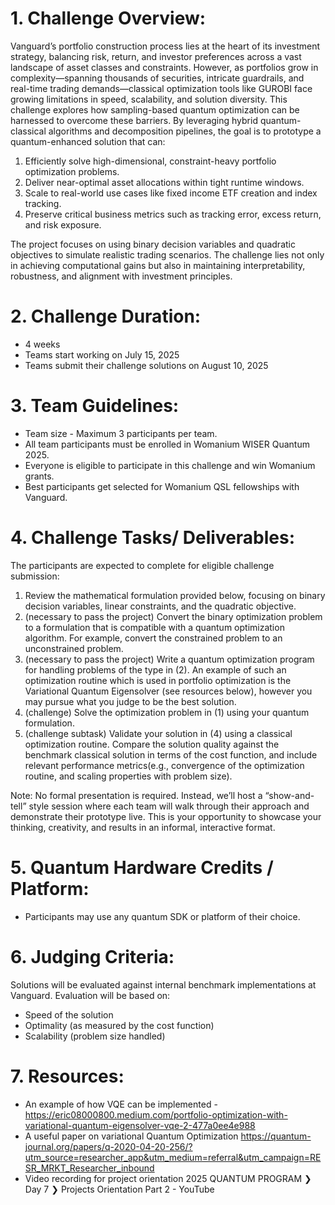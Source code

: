# 1. Challenge Overview:
Vanguard’s portfolio construction process lies at the heart of its investment strategy, balancing risk, return, and investor preferences across a vast landscape of asset classes and constraints. However, as portfolios grow in complexity—spanning thousands of securities, intricate guardrails, and real-time trading demands—classical optimization tools like GUROBI face growing limitations in speed, scalability, and solution diversity. This challenge explores how sampling-based quantum optimization can be harnessed to overcome these barriers. By leveraging hybrid quantum-classical algorithms and decomposition pipelines, the goal is to prototype a quantum-enhanced solution that can:

1. 	Efficiently solve high-dimensional, constraint-heavy portfolio optimization problems.
2. 	Deliver near-optimal asset allocations within tight runtime windows.
3. 	Scale to real-world use cases like fixed income ETF creation and index tracking.
4. Preserve critical business metrics such as tracking error, excess return, and risk exposure.

The project focuses on using binary decision variables and quadratic objectives to simulate realistic trading scenarios. The challenge lies not only in achieving computational gains but also in maintaining interpretability, robustness, and alignment with investment principles. 


# 2. Challenge Duration:
 * 4 weeks
 * Teams start working on July 15, 2025
 * Teams submit their challenge solutions on August 10, 2025

# 3. Team Guidelines:
*	Team size - Maximum 3 participants per team.
*	All team participants must be enrolled in Womanium WISER Quantum 2025.
*	Everyone is eligible to participate in this challenge and win Womanium grants.
*	Best participants get selected for Womanium QSL fellowships with Vanguard.

# 4. Challenge Tasks/ Deliverables:
The participants are expected to complete for eligible challenge submission:

1)	Review the mathematical formulation provided below, focusing on binary decision variables, linear constraints, and the quadratic objective.
2)	(necessary to pass the project) Convert the binary optimization problem to a formulation that is compatible with a quantum optimization algorithm. For example, convert the constrained problem to an unconstrained problem.
3)	(necessary to pass the project) Write a quantum optimization program for handling problems of the type in (2). An example of such an optimization routine which is used in portfolio optimization is the Variational Quantum Eigensolver (see resources below), however you may pursue what you judge to be the best solution.
4)	(challenge) Solve the optimization problem in (1) using your quantum formulation.
5)	(challenge subtask) Validate your solution in (4) using a classical optimization routine. Compare the solution quality against the benchmark classical solution in terms of the cost function, and include relevant performance metrics(e.g., convergence of the optimization routine, and scaling properties with problem size).
 
Note: No formal presentation is required. Instead, we’ll host a “show-and-tell” style session where each team will walk through their approach and demonstrate their prototype live. This is your opportunity to showcase your thinking, creativity, and results in an informal, interactive format.

# 5. Quantum Hardware Credits / Platform:
*	Participants may use any quantum SDK or platform of their choice.

# 6. Judging Criteria:
Solutions will be evaluated against internal benchmark implementations at Vanguard. Evaluation will be based on:
*	Speed of the solution
*	Optimality (as measured by the cost function)
*	Scalability (problem size handled)

# 7. Resources:

*	An example of how VQE can be implemented - https://eric08000800.medium.com/portfolio-optimization-with-variational-quantum-eigensolver-vqe-2-477a0ee4e988
*	A useful paper on variational Quantum Optimization https://quantum-journal.org/papers/q-2020-04-20-256/?utm_source=researcher_app&utm_medium=referral&utm_campaign=RESR_MRKT_Researcher_inbound
*	Video recording for project orientation 2025 QUANTUM PROGRAM ❯ Day 7 ❯ Projects Orientation Part 2 - YouTube
